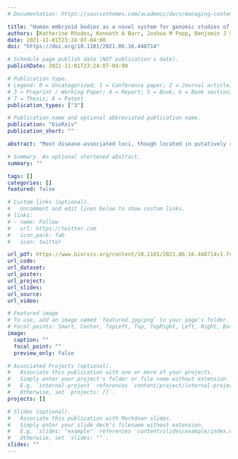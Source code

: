 ```yaml
---
# Documentation: https://sourcethemes.com/academic/docs/managing-content/

title: "Human embryoid bodies as a novel system for genomic studies of functionally diverse cell types"
authors: [Katherine Rhodes, Kenneth A Barr, Joshua M Popp, Benjamin J Strober, Alexis Battle, Yoav Gilad]
date: 2021-11-01T23:24:07-04:00
doi: "https://doi.org/10.1101/2021.06.16.448714"

# Schedule page publish date (NOT publication's date).
publishDate: 2021-11-01T23:24:07-04:00

# Publication type.
# Legend: 0 = Uncategorized; 1 = Conference paper; 2 = Journal article;
# 3 = Preprint / Working Paper; 4 = Report; 5 = Book; 6 = Book section;
# 7 = Thesis; 8 = Patent
publication_types: ["3"]

# Publication name and optional abbreviated publication name.
publication: "bioRxiv"
publication_short: ""

abstract: "Most disease-associated loci, though located in putatively regulatory regions, have not yet been confirmed to affect gene expression. One reason for this could be that we have not examined gene expression in the most relevant cell types or conditions. Indeed, even large-scale efforts to study gene expression broadly across tissues are limited by the necessity of obtaining human samples post-mortem, and almost exclusively from adults. Thus, there is an acute need to expand gene regulatory studies in humans to the most relevant cell types, tissues, and states. We propose that embryoid bodies (EBs), which are organoids that contain a multitude of cell types in dynamic states, can provide an answer. Single cell RNA-sequencing now provides a way to interrogate developmental trajectories in EBs and enhance the potential to uncover dynamic regulatory processes that would be missed in studies of static adult tissue. Here, we examined the properties of the EB model for the purpose mapping inter-individual regulatory differences in a large variety of cell types."

# Summary. An optional shortened abstract.
summary: ""

tags: []
categories: []
featured: false

# Custom links (optional).
#   Uncomment and edit lines below to show custom links.
# links:
# - name: Follow
#   url: https://twitter.com
#   icon_pack: fab
#   icon: twitter

url_pdf: https://www.biorxiv.org/content/10.1101/2021.06.16.448714v1.full.pdf
url_code:
url_dataset:
url_poster:
url_project:
url_slides:
url_source:
url_video:

# Featured image
# To use, add an image named `featured.jpg/png` to your page's folder. 
# Focal points: Smart, Center, TopLeft, Top, TopRight, Left, Right, BottomLeft, Bottom, BottomRight.
image:
  caption: ""
  focal_point: ""
  preview_only: false

# Associated Projects (optional).
#   Associate this publication with one or more of your projects.
#   Simply enter your project's folder or file name without extension.
#   E.g. `internal-project` references `content/project/internal-project/index.md`.
#   Otherwise, set `projects: []`.
projects: []

# Slides (optional).
#   Associate this publication with Markdown slides.
#   Simply enter your slide deck's filename without extension.
#   E.g. `slides: "example"` references `content/slides/example/index.md`.
#   Otherwise, set `slides: ""`.
slides: ""
---
```

